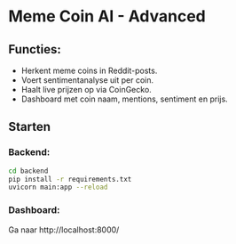 
# Meme Coin AI - Advanced

## Functies:
- Herkent meme coins in Reddit-posts.
- Voert sentimentanalyse uit per coin.
- Haalt live prijzen op via CoinGecko.
- Dashboard met coin naam, mentions, sentiment en prijs.

## Starten

### Backend:
```bash
cd backend
pip install -r requirements.txt
uvicorn main:app --reload
```

### Dashboard:
Ga naar http://localhost:8000/
